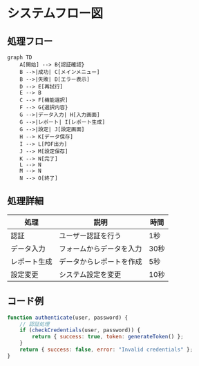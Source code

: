 # システムフロー図

## 処理フロー

```mermaid
graph TD
    A[開始] --> B{認証確認}
    B -->|成功| C[メインメニュー]
    B -->|失敗| D[エラー表示]
    D --> E[再試行]
    E --> B
    C --> F[機能選択]
    F --> G{選択内容}
    G -->|データ入力| H[入力画面]
    G -->|レポート| I[レポート生成]
    G -->|設定| J[設定画面]
    H --> K[データ保存]
    I --> L[PDF出力]
    J --> M[設定保存]
    K --> N[完了]
    L --> N
    M --> N
    N --> O[終了]
```

## 処理詳細

| 処理 | 説明 | 時間 |
|------|------|------|
| 認証 | ユーザー認証を行う | 1秒 |
| データ入力 | フォームからデータを入力 | 30秒 |
| レポート生成 | データからレポートを作成 | 5秒 |
| 設定変更 | システム設定を変更 | 10秒 |

## コード例

```javascript
function authenticate(user, password) {
    // 認証処理
    if (checkCredentials(user, password)) {
        return { success: true, token: generateToken() };
    }
    return { success: false, error: "Invalid credentials" };
}
```